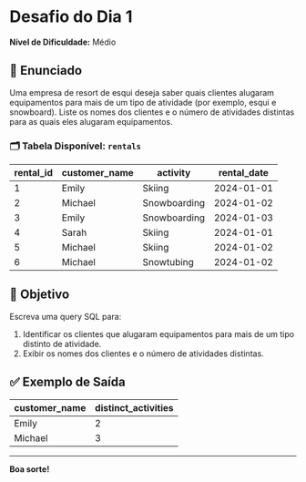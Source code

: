 # Desafio do Dia 1

**Nível de Dificuldade:** Médio

## 📝 Enunciado

Uma empresa de resort de esqui deseja saber quais clientes alugaram equipamentos para mais de um tipo de atividade (por exemplo, esqui e snowboard). Liste os nomes dos clientes e o número de atividades distintas para as quais eles alugaram equipamentos.

### 🗂 Tabela Disponível: `rentals`

| rental_id | customer_name | activity       | rental_date |
|-----------|---------------|----------------|-------------|
| 1         | Emily         | Skiing         | 2024-01-01  |
| 2         | Michael       | Snowboarding   | 2024-01-02  |
| 3         | Emily         | Snowboarding   | 2024-01-03  |
| 4         | Sarah         | Skiing         | 2024-01-01  |
| 5         | Michael       | Skiing         | 2024-01-02  |
| 6         | Michael       | Snowtubing     | 2024-01-02  |

## 🎯 Objetivo

Escreva uma query SQL para:

1. Identificar os clientes que alugaram equipamentos para mais de um tipo distinto de atividade.
2. Exibir os nomes dos clientes e o número de atividades distintas.

## ✅ Exemplo de Saída

| customer_name | distinct_activities |
|---------------|----------------------|
| Emily         | 2                    |
| Michael       | 3                    |

---

**Boa sorte!**

